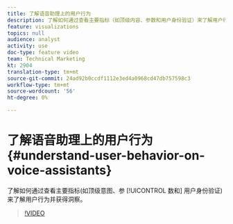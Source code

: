 ```yaml
---
title: 了解语音助理上的用户行为
description: 了解如何通过查看主要指标（如顶级内容、参数和用户身份验证）来了解用户行为并获得洞察。
feature: visualizations
topics: null
audience: analyst
activity: use
doc-type: feature video
team: Technical Marketing
kt: 2904
translation-type: tm+mt
source-git-commit: 24ad92b0ccdf1112e3ed4a0968cd47db757598c3
workflow-type: tm+mt
source-wordcount: '56'
ht-degree: 0%

---
```



# 了解语音助理上的用户行为 {#understand-user-behavior-on-voice-assistants}

了解如何通过查看主要指标(如顶级意图、参 [!UICONTROL 数和] 用户身份验证)来了解用户行为并获得洞察。

>[!VIDEO](https://video.tv.adobe.com/v/27227/?quality=9)
